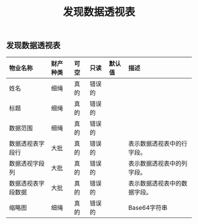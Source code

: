 ﻿---
title: 发现数据透视表
second_title: Aspose.Cells Cloud Documen
type: docs
url: /zh/specification/model/discoverpivottable/
description: Aspose.Cells 云模型规范：DiscoverPivotTable。轻松处理 Excel 和其他电子表格文档，具有打开、生成、编辑、拆分、合并、比较和转换等功能
weight: 50
---
## **发现数据透视表**

 

|物业名称|财产种类|可空|只读|默认值|描述|
|:- |:- |:- |:- |:- |:- |
|姓名|细绳|真的|错误的|||
|标题|细绳|真的|错误的|||
|数据范围|细绳|真的|错误的|||
|数据透视表字段行|大批<Integer> |真的|错误的||表示数据透视表中的行字段。|
|数据透视字段列|大批<Integer> |真的|错误的||表示数据透视表中的列字段。|
|数据透视表字段数据|大批<Integer> |真的|错误的||表示数据透视表中的数据字段。|
|缩略图|细绳|真的|错误的||Base64字符串|

